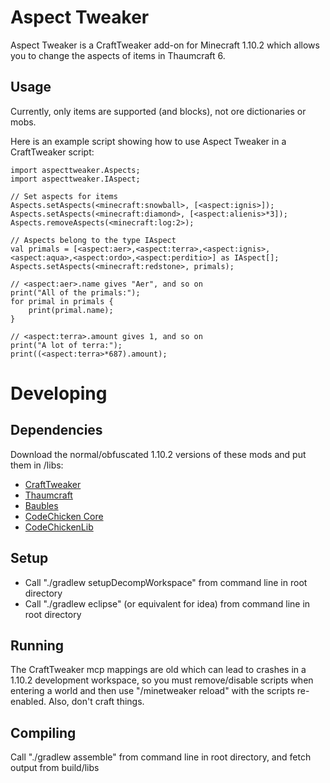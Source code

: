# Aspect Tweaker
Aspect Tweaker is a CraftTweaker add-on for Minecraft 1.10.2 which allows you to change the aspects of items in Thaumcraft 6.

## Usage
Currently, only items are supported (and blocks), not ore dictionaries or mobs.

Here is an example script showing how to use Aspect Tweaker in a CraftTweaker script:

```
import aspecttweaker.Aspects;
import aspecttweaker.IAspect;

// Set aspects for items
Aspects.setAspects(<minecraft:snowball>, [<aspect:ignis>]);
Aspects.setAspects(<minecraft:diamond>, [<aspect:alienis>*3]);
Aspects.removeAspects(<minecraft:log:2>);

// Aspects belong to the type IAspect
val primals = [<aspect:aer>,<aspect:terra>,<aspect:ignis>,<aspect:aqua>,<aspect:ordo>,<aspect:perditio>] as IAspect[];
Aspects.setAspects(<minecraft:redstone>, primals);

// <aspect:aer>.name gives "Aer", and so on
print("All of the primals:");
for primal in primals {
    print(primal.name);
}

// <aspect:terra>.amount gives 1, and so on
print("A lot of terra:");
print((<aspect:terra>*687).amount);
```

# Developing
## Dependencies
Download the normal/obfuscated 1.10.2 versions of these mods and put them in /libs:

* [CraftTweaker](https://minecraft.curseforge.com/projects/crafttweaker)
* [Thaumcraft](https://minecraft.curseforge.com/projects/thaumcraft?gameCategorySlug=mc-mods&projectID=223628)
* [Baubles](https://minecraft.curseforge.com/projects/baubles?gameCategorySlug=mc-mods&projectID=227083)
* [CodeChicken Core](https://minecraft.curseforge.com/projects/codechicken-core-1-8?gameCategorySlug=mc-mods&projectID=243822)
* [CodeChickenLib](https://minecraft.curseforge.com/projects/codechicken-lib-1-8)

## Setup
* Call "./gradlew setupDecompWorkspace" from command line in root directory
* Call "./gradlew eclipse" (or equivalent for idea) from command line in root directory

## Running
The CraftTweaker mcp mappings are old which can lead to crashes in a 1.10.2 development workspace, so you must remove/disable scripts when entering a world and then use "/minetweaker reload" with the scripts re-enabled. Also, don't craft things.

## Compiling
Call "./gradlew assemble" from command line in root directory, and fetch output from build/libs